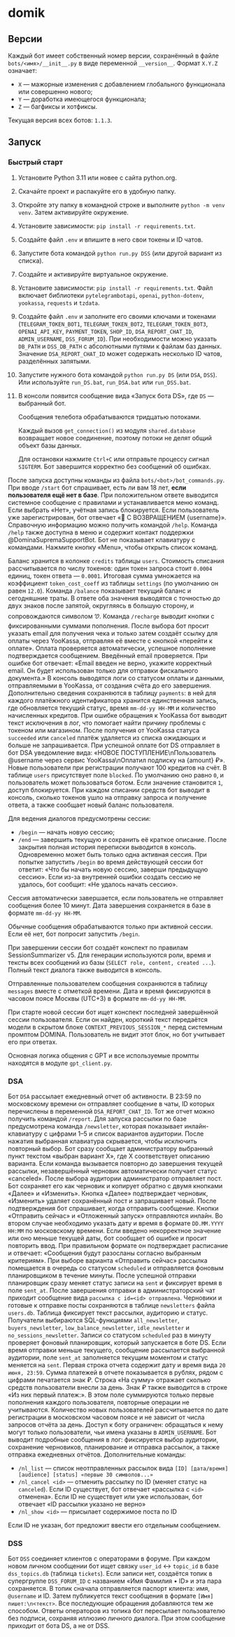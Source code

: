 # domik

## Версии

Каждый бот имеет собственный номер версии, сохранённый в файле `bots/<имя>/__init__.py` в виде переменной `__version__`.
Формат `X.Y.Z` означает:

- `X` — мажорные изменения с добавлением глобального функционала или совершенно нового;
- `Y` — доработка имеющегося функционала;
- `Z` — багфиксы и хотфиксы.

Текущая версия всех ботов: `1.1.3`.

## Запуск

### Быстрый старт

1. Установите Python 3.11 или новее с сайта python.org.
2. Скачайте проект и распакуйте его в удобную папку.
3. Откройте эту папку в командной строке и выполните `python -m venv venv`. Затем активируйте окружение.
4. Установите зависимости: `pip install -r requirements.txt`.
5. Создайте файл `.env` и впишите в него свои токены и ID чатов.
6. Запустите бота командой `python run.py DSS` (или другой вариант из списка).

1. Создайте и активируйте виртуальное окружение.
2. Установите зависимости: `pip install -r requirements.txt`.
   Файл включает библиотеки `pytelegrambotapi`, `openai`, `python-dotenv`,
   `yookassa`, `requests` и `tzdata`.
3. Создайте файл `.env` и заполните его своими ключами и токенами (`TELEGRAM_TOKEN_BOT1`, `TELEGRAM_TOKEN_BOT2`, `TELEGRAM_TOKEN_BOT3`, `OPENAI_API_KEY`, `PAYMENT_TOKEN`, `SHOP_ID`, `DSA_REPORT_CHAT_ID`, `ADMIN_USERNAME`, `DSS_FORUM_ID`). При необходимости можно указать `DB_PATH` и `DSS_DB_PATH` с абсолютными путями к файлам баз данных. Значение `DSA_REPORT_CHAT_ID` может содержать несколько ID чатов, разделённых запятыми.
4. Запустите нужного бота командой `python run.py DS` (или `DSA`, `DSS`). Или используйте `run_DS.bat`, `run_DSA.bat` или `run_DSS.bat`.
5. В консоли появится сообщение вида «Запуск бота DS», где `DS` — выбранный бот.

   Сообщения телебота обрабатываются тридцатью потоками.

   Каждый вызов `get_connection()` из модуля `shared.database` возвращает
   новое соединение, поэтому потоки не делят общий объект базы данных.

   Для остановки нажмите `Ctrl+C` или отправьте процессу сигнал `SIGTERM`. Бот
   завершится корректно без сообщений об ошибках.

После запуска доступны команды из файла `bots/<bot>/bot_commands.py`. При вводе `/start`
бот спрашивает, есть ли вам 18 лет, **если пользователя ещё нет в базе**. При
положительном ответе выводится системное сообщение с правилами и устанавливается
меню команд. Если выбрать «Нет», учётная запись блокируется.
Если пользователь уже зарегистрирован, бот отвечает
«👋 С ВОЗВРАЩЕНИЕМ {username}».
Справочную информацию можно получить командой `/help`.
Команда `/help` также доступна в меню и содержит контакт поддержки @DominaSupremaSupportBot.
Бот не показывает клавиатуру с командами. Нажмите кнопку «Menu», чтобы открыть список команд.

Баланс хранится в колонке `credits` таблицы `users`. Стоимость списания рассчитывается по числу токенов: один токен запроса стоит `0.0004` единиц, токен ответа — `0.0001`. Итоговая сумма умножается на коэффициент `token_cost_coeff` из таблицы `settings` (по умолчанию он равен `12.0`). Команда `/balance` показывает текущий баланс и сегодняшние траты. В ответе оба значения выводятся с точностью до двух знаков после запятой, округляясь в большую сторону, и сопровождаются символом 🝣.
Команда `/recharge` выводит кнопки с фиксированными суммами пополнения. После выбора бот просит указать email для получения чека и только затем создаёт ссылку для оплаты через YooKassa, отправляя её вместе с кнопкой «перейти к оплате». Оплата проверяется автоматически, успешное пополнение подтверждается сообщением. Введённый email проверяется. При ошибке бот отвечает: «Email введен не верно, укажите корректный email. Он будет использован только для отправки фискального документа.»
В консоль выводятся логи со статусом оплаты и данными, отправляемыми в YooKassa, от создания счёта до его завершения. Дополнительно сведения сохраняются в таблицу `payments`: в ней для каждого платёжного идентификатора хранится единственная запись, где обновляется текущий статус, время `mm-dd-yy HH-MM` и количество начисленных кредитов. При ошибке обращения к YooKassa бот выводит текст исключения в лог, что помогает найти причину проблемы с токеном или магазином.
После получения от YooKassa статуса `succeeded` или `canceled` платёж удаляется из списка ожидающих и больше не запрашивается.
При успешной оплате бот DS отправляет в бот DSA уведомление вида:
«НОВОЕ ПОСТУПЛЕНИЕ\nПользователь @username через сервис YooKassa\nОплатил подписку на {amount} ₽».
Новые пользователи при регистрации получают 100 кредитов на счёт.
В таблице `users` присутствует поле `blocked`. По умолчанию оно равно `0`, и
пользователь может пользоваться ботом. Если значение становится `1`, доступ
блокируется.
При каждом списании средств бот выводит в консоль, сколько токенов ушло на
отправку запроса и получение ответа, а также сообщает новый баланс
пользователя.

Для ведения диалогов предусмотрены сессии:
- `/begin` — начать новую сессию;
- `/end` — завершить текущую и сохранить её краткое описание. После закрытия
  полная история переписки выводится в консоль.
Одновременно может быть только одна активная сессия. При попытке запустить `/begin` во время
действующей сессии бот ответит: «Что бы начать новую сессию, заверши предыдущую сессию».
Если из-за внутренней ошибки создать сессию не удалось, бот сообщит: «Не удалось начать сессию».

Сессия автоматически завершается, если пользователь не отправляет сообщения более 10 минут.
Дата завершения сохраняется в базе в формате `mm-dd-yy HH-MM`.

Обычные сообщения обрабатываются только при активной сессии. Если её нет, бот
попросит запустить `/begin`.

При завершении сессии бот создаёт конспект по правилам SessionSummarizer v5.
Для генерации используются роли, время и тексты всех сообщений из базы (`SELECT role, content, created ...`).
Полный текст диалога также выводится в консоль.

Отправленные пользователем сообщения сохраняются в таблицу `messages` вместе с
отметкой времени. Дата и время фиксируются в часовом поясе Москвы
(UTC+3) в формате `mm-dd-yy HH-MM`.

При старте новой сессии бот ищет конспект последней завершённой сессии
пользователя. Если он найден, короткий текст передаётся модели в скрытом блоке
`CONTEXT_PREVIOUS_SESSION_*` перед системным промптом DOMINA. Пользователь не
видит этот блок, но бот учитывает его при ответах.

Основная логика общения с GPT и все используемые промпты находятся в модуле
`gpt_client.py`.

### DSA

Бот `DSA` рассылает ежедневный отчет об активности. В 23:59 по московскому времени
он отправляет сообщение в чаты, ID которых перечислены в переменной
`DSA_REPORT_CHAT_ID`. Тот же отчет можно получить командой `/report`.
Для запуска рассылки по базе предусмотрена команда `/newsletter`,
которая показывает инлайн-клавиатуру с цифрами 1–5 и список вариантов аудитории.
После нажатия выбранная клавиатура скрывается, чтобы исключить повторный выбор.
Бот сразу сообщает администратору выбранный пункт текстом
«выбран вариант X», где X соответствует описанию варианта.
Если команда вызывается повторно до завершения текущей рассылки,
незавершённый черновик автоматически получает статус «canceled».
После выбора аудитории администратор отправляет пост. Бот сохраняет его как
черновик и копирует обратно с двумя кнопками «Далее» и «Изменить». Кнопка
«Далее» подтверждает черновик, «Изменить» удаляет сохранённый пост и запрашивает
новый.
После подтверждения бот спрашивает, когда отправить сообщение. Кнопки
«Отправить сейчас» и «Отложенный запуск» отправляются инлайн. Во втором случае необходимо указать
дату и время в формате `DD.MM.YYYY HH:MM` по московскому времени. Если введено
некорректное значение или оно меньше текущей даты, бот сообщает об ошибке и
просит повторить ввод. При правильном формате он подтверждает расписание и
отвечает: «Сообщения будут разосланы согласно выбранным критериям».
При выборе варианта «Отправить сейчас» рассылка помещается в очередь со статусом
`scheduled` и отправляется фоновым планировщиком в течение минуты. После
успешной отправки планировщик сразу меняет статус записи на `sent` и фиксирует
время в поле `sent_at`.
После завершения отправки в администраторский чат приходит сообщение вида
`рассылка с id=<id> отправлена`.
Черновики и готовые к отправке посты сохраняются в таблице `newsletters`
файла `users.db`. Таблица фиксирует текст рассылки, аудиторию и статус.
Получатели выбираются SQL-функциями `all_newsletter`, `buyers_newsletter`,
`low_balance_newsletter`, `idle_newsletter` и `no_sessions_newsletter`.
Записи со статусом `scheduled` раз в минуту проверяет фоновый планировщик,
который запускается в боте DS. Если время отправки меньше текущего,
сообщение рассылается выбранной аудитории, поле `sent_at` заполняется
текущим моментом и статус меняется на `sent`.
Первая строка отчета содержит дату и время вида `20 июня, 23:59`.
Сумма платежей в отчете показывается в рублях, рядом с цифрами печатается знак ₽. Строка «На сумму» отражает сколько средств пользователи внесли за день.
Знак ₽ также выводится в строке «Из них первый платеж:».
В этом поле суммируются только первые пополнения каждого пользователя,
повторные операции не учитываются.
Количество новых пользователей рассчитывается по дате регистрации в московском
часовом поясе и не зависит от числа запросов отчёта за день.
Доступ к боту ограничен: обращаться к нему могут только пользователи,
чьи имена указаны в `ADMIN_USERNAME`.
Бот выводит подробные сообщения в лог: фиксируется выбор аудитории,
сохранение черновиков, планирование и отправка рассылок,
а также отправка ежедневных отчётов.
Дополнительные команды:
- `/nl_list` — список неотправленных рассылок вида `[ID] [дата/время] [audience] [status] «первые 30 символов...»`
- `/nl_cancel <id>` — отменить рассылку по ID (меняет статус на `canceled`). Если ID существует, бот отвечает «рассылка с `<id>` отменена». Если ID не существует или уже использован, бот отвечает «ID рассылки указано не верно»
- `/nl_show <id>` — присылает содержимое поста по ID

Если ID не указан, бот предложит ввести его отдельным сообщением.


### DSS

Бот `DSS` соединяет клиентов с операторами в форуме. При каждом новом личном
сообщении бот ищет связку `user_id` ↔ `topic_id` в базе `dss_topics.db` (таблица
`tickets`). Если записи нет, создаётся топик в супергруппе `DSS_FORUM_ID` с
названием «Имя Фамилия • ID» и эта пара сохраняется. В топик сначала
отправляется паспорт клиента: имя, `@username` и ID. Затем публикуется текст
сообщения в формате `[Имя] пишет:\n<текст>`. Все последующие обращения
добавляются тем же способом. Ответы операторов из топика бот пересылает
пользователю без подписи, сохраняя иллюзию личного диалога. При этом
сообщение приходит от бота DS, а не от DSS.
